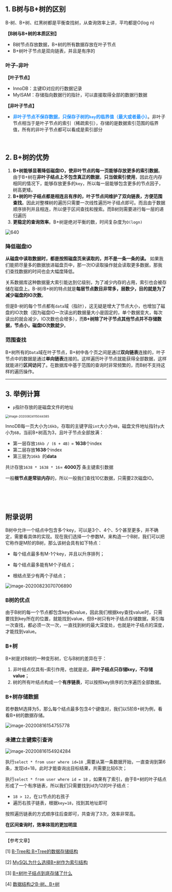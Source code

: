 ## 1. B树与B+树的区别

B-树、B+树、红黑树都是平衡查找树，从查询效率上讲，平均都是O(log n)

**【B树与B+树的本质区别】**

- B树节点存放数据，B+树的所有数据存放在叶子节点
- B+树叶子节点是双向链表，并且是有序的

### 叶子-非叶

**【叶子节点】**

- InnoDB：主键ID对应的行数据记录
- MyISAM：存储指向数据行的指针，可以直接取得全部的数据行数据

**【非叶子节点】**

- <font color = #1e90ff>**非叶子节点不保存数据，只保存子树的`key`的临界值（最大或者最小）**</font>。非叶子节点相当于是叶子节点的索引（稀疏索引），存储的是数据索引范围的临界值，所有的非叶子节点都可以看成是索引部分

<br>

## 2. B+树的优势

1. **B+树能够显著降低磁盘IO，使非叶节点的每一页能够存放更多的索引数据**。由于B+树在**非叶子结点上不包含真正的数据**，**只当做索引使用**，因此在内存相同的情况下，能够存放更多的`key`，所以每一层能够包含更多的节点因子，树高更矮。
2. **B+树的叶子结点都是相连且有序的，叶子节点间维护了双向链表，方便范围查找**。因此对整棵树的遍历只需要一次线性遍历叶子结点即可。而且由于数据顺序排列并且相连，所以便于区间查找和搜索。而B树则需要进行每一层的递归遍历
3. **更稳定的查询效率**。B+树是绝对平衡的数，时间复杂度为`O(logn)`

![640](2-0B+树.assets/640.jpg)

### 降低磁盘IO

**从磁盘中读取数据时，都是按照磁盘页来读取的，并不是一条一条的读。** 如果我们能把尽量多的数据放进磁盘页中，那一次IO读取操作就会读取更多数据，那我们查找数据的时间也会大幅度降低。 

关系数据库这种数据量大索引能达到亿级别，为了减少内存的占用，索引也会被存储在磁盘上。B-树/B+树的特点就是**每层节点数目非常多，层数少，目的就是为了减少磁盘的IO次数**。 

但是B-树的每个节点都有`data`域（指针），这无疑是增大了节点大小，也增加了磁盘的IO次数（因为磁盘IO一次读出的数据量大小是固定的，单个数据变大，每次读出的就会减少，IO次数也会增多），而**B+树除了叶子节点其他节点并不存储数据，节点小，磁盘IO次数就少**。

### 范围查找

B+树所有的`Data`域在叶子节点，B+树中各个页之间是通过**双向链表**连接的，叶子节点中的数据是通过**单向链表**连接的。这样遍历叶子节点就能获得全部数据，这样就能进行**区间访问**了。在数据库中基于范围的查询时非常频繁的，而B树不支持这样的遍历操作。

----------------------

## 3. 举例计算

- `p`指针存放的是磁盘文件的地址

<img src="2.索引.assets/image-20200824115044385.png" alt="image-20200824115044385" style="zoom:67%;" />

InnoDB每一页大小为`16kb`，存取的主键字段`int`大小为`4B`，磁盘文件地址指针`p`大小为`6B`，当前B+树高为3，且叶子节点全部放满：

- 第一层存放`16kb / (6 + 4B)` = **1638**个index
- 第二层存放**1638**个index
- 第三层为`16kb `的**data**

共计存放`1638 * 1638 * 16`= **4000万** 条主键索引数据

一般**根节点是常驻内存**的，所以一般我们查找10亿数据，只需要2次磁盘IO。

<br>

<br>

<br>

## 附录说明

B树中允许一个结点中包含多个key，可以是3个、4个、5个甚至更多，并不确定，需要看具体的实现。现在我们选择一个参数M，来构造一个B树，我们可以把它称作是M阶的B树，那么该树会具有如下特点：

- 每个结点最多有M-1个key，并且以升序排列；

- 每个结点最多能有M个子结点；

- 根结点至少有两个子结点；

![image-20200823070706890](2-0B+树.assets/image-20200823070706890.png)

###  B树的优点

由于B树的每一个节点都包含key和value，因此我们根据key查找value时，只需要找到key所在的位置，就能找到value，但B+树只有叶子结点存储数据，索引每一次查找，都必须一次一次，一直找到树的最大深度处，也就是叶子结点的深度，才能找到value。

### B+树

B+树是对B树的一种变形树，它与B树的差异在于：

1. 非叶结点仅具有–索引作用，也就是说，**非叶子结点只存储key，不存储value**；
2. 树的所有叶结点构成一个**有序链表**，可以按照key排序的次序遍历全部数据。

### B+树存储数据

若参数M选择为5，那么每个结点最多包含4个键值对，我们以5阶B+树为例，看看B+树的数据存储。

![image-20200816154755778](2-0B+树.assets/image-20200816154755778.png)

### 未建立主键索引查询

![image-20200816154924284](2-0B+树.assets/image-20200816154924284.png)

执行`select * from user where id=18 `,需要从第一条数据开始，一直查询到第6条，发现id=18，此时才能查询出目标结果，共需要比较6次；

执行`select * from user where id = 18` ，如果有了索引，由于B+树的叶子结点形成了一个有序链表，所以我们只需要找到id为12的叶子结点：

- `18 > 12`，在`12`节点的右孩子
- 遍历右孩子链表，根据`key=18`，找到其地址即可

按照遍历链表的方式顺序往后查即可，共查询了3次，效率非常高。

**在区间查询时，效率体现的更加明显**



------------

【参考文章】

[1] [B-Tree和 B+Tree的数据存储结构](https://www.cnblogs.com/gekh/p/9965444.html)

[2] [MySQL为什么选择B+树作为索引结构](http://www.gxlcms.com/mysql-366759.html)

[3] [B+树叶子结点到底存储了什么](https://blog.csdn.net/Alice_8899/article/details/105357902)

[4] [数据结构之B-树、B+树](https://blog.csdn.net/xdzhouxin/article/details/80015424)
